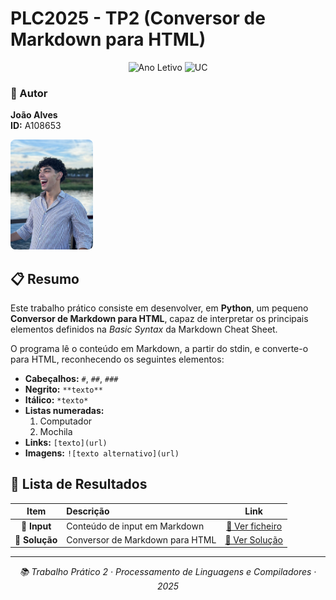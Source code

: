 # PLC2025 - TP2 (Conversor de Markdown para HTML)

<div align="center">

![Ano Letivo](https://img.shields.io/badge/Ano%20Letivo-2025-green)
![UC](https://img.shields.io/badge/UC-PLC-orange)

</div>

### 👤 Autor

<div align="left">

**João Alves**  
**ID:** A108653

<img src="../me.jpg" width="132" height="176" alt="Foto de João Alves" style="border-radius: 8px;">

</div>

## 📋 Resumo

Este trabalho prático consiste em desenvolver, em **Python**, um pequeno **Conversor de Markdown para HTML**, capaz de interpretar os principais elementos definidos na *Basic Syntax* da Markdown Cheat Sheet.

O programa lê o conteúdo em Markdown, a partir do stdin, e converte-o para HTML, reconhecendo os seguintes elementos:

* **Cabeçalhos:** `#`, `##`, `###`
* **Negrito:** `**texto**`
* **Itálico:** `*texto*`
* **Listas numeradas:**
  1. Computador
  2. Mochila
* **Links:** `[texto](url)`
* **Imagens:** `![texto alternativo](url)`

## 📂 Lista de Resultados

| Item | Descrição | Link |
|:---:|:---|:---:|
| **📄 Input** | Conteúdo de input em Markdown | [🔗 Ver ficheiro](./input.txt) |
| **📄 Solução** | Conversor de Markdown para HTML | [🔗 Ver Solução](./tp2.py) |

---

<div align="center">

*📚 Trabalho Prático 2 · Processamento de Linguagens e Compiladores · 2025*

</div>